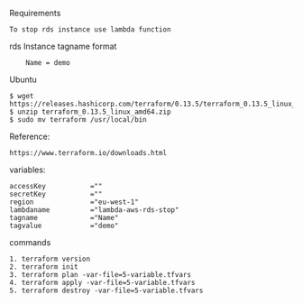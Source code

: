 Requirements

    To stop rds instance use lambda function

rds Instance tagname format

        Name = demo

Ubuntu

    $ wget https://releases.hashicorp.com/terraform/0.13.5/terraform_0.13.5_linux_amd64.zip
    $ unzip terraform_0.13.5_linux_amd64.zip
    $ sudo mv terraform /usr/local/bin

Reference:

    https://www.terraform.io/downloads.html

variables:

    accessKey           =""
    secretKey           =""
    region              ="eu-west-1"
    lambdaname          ="lambda-aws-rds-stop"
    tagname             ="Name"
    tagvalue            ="demo"

commands

    1. terraform version
    2. terraform init
    3. terraform plan -var-file=5-variable.tfvars
    4. terraform apply -var-file=5-variable.tfvars
    5. terraform destroy -var-file=5-variable.tfvars
